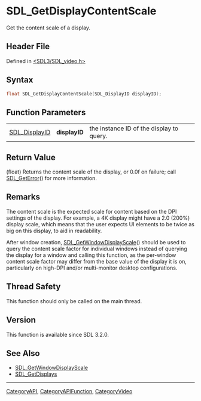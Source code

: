 # SDL_GetDisplayContentScale

Get the content scale of a display.

## Header File

Defined in [<SDL3/SDL_video.h>](https://github.com/libsdl-org/SDL/blob/main/include/SDL3/SDL_video.h)

## Syntax

```c
float SDL_GetDisplayContentScale(SDL_DisplayID displayID);
```

## Function Parameters

|                                |               |                                          |
| ------------------------------ | ------------- | ---------------------------------------- |
| [SDL_DisplayID](SDL_DisplayID) | **displayID** | the instance ID of the display to query. |

## Return Value

(float) Returns the content scale of the display, or 0.0f on failure; call
[SDL_GetError](SDL_GetError)() for more information.

## Remarks

The content scale is the expected scale for content based on the DPI
settings of the display. For example, a 4K display might have a 2.0 (200%)
display scale, which means that the user expects UI elements to be twice as
big on this display, to aid in readability.

After window creation,
[SDL_GetWindowDisplayScale](SDL_GetWindowDisplayScale)() should be used to
query the content scale factor for individual windows instead of querying
the display for a window and calling this function, as the per-window
content scale factor may differ from the base value of the display it is
on, particularly on high-DPI and/or multi-monitor desktop configurations.

## Thread Safety

This function should only be called on the main thread.

## Version

This function is available since SDL 3.2.0.

## See Also

- [SDL_GetWindowDisplayScale](SDL_GetWindowDisplayScale)
- [SDL_GetDisplays](SDL_GetDisplays)

----
[CategoryAPI](CategoryAPI), [CategoryAPIFunction](CategoryAPIFunction), [CategoryVideo](CategoryVideo)

